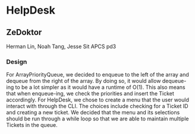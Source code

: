 # HelpDesk
## ZeDoktor
Herman Lin, Noah Tang, Jesse Sit
APCS pd3
### Design
For ArrayPriorityQueue, we decided to enqueue to the left of the array and dequeue from the right of the array. By doing so, it would allow dequeue-ing to be a lot simpler as it would have a runtime of O(1).  This also means that when enqueue-ing, we check the priorities and insert the Ticket accordingly.
For HelpDesk, we chose to create a menu that the user would interact with through the CLI. The choices include checking for a Ticket ID and creating a new ticket. We decided that the menu and its selections should be run through a while loop so that we are able to maintain multiple Tickets in the queue.